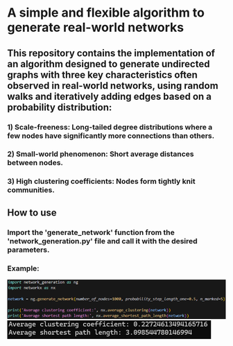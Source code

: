 # A simple and flexible algorithm to generate real-world networks

## This repository contains the implementation of an algorithm designed to generate undirected graphs with three key characteristics often observed in real-world networks, using random walks and iteratively adding edges based on a probability distribution:
### 1) Scale-freeness: Long-tailed degree distributions where a few nodes have significantly more connections than others.
### 2) Small-world phenomenon: Short average distances between nodes.
### 3) High clustering coefficients: Nodes form tightly knit communities.

## How to use
### Import the 'generate_network' function from the 'network_generation.py' file and call it with the desired parameters.

### Example:
![example](./images/example.png)
![example2](./images/example2.png)
